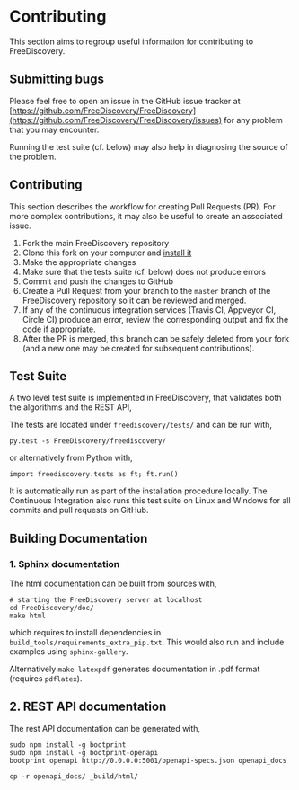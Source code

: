 # Contributing

This section aims to regroup useful information for contributing to FreeDiscovery. 


## Submitting bugs

Please feel free to open an issue in the GitHub issue tracker at [https://github.com/FreeDiscovery/FreeDiscovery](https://github.com/FreeDiscovery/FreeDiscovery/issues) for any problem that you may encounter.

Running the test suite (cf. below) may also help in diagnosing the source of the problem.

## Contributing

This section describes the workflow for creating Pull Requests (PR). For more complex contributions, it may also be useful to create an associated issue. 

 1. Fork the main FreeDiscovery repository
 2. Clone this fork on your computer and [install it](https://freediscovery.github.io/doc/dev/installation_instructions.html#a-python-install)
 3. Make the appropriate changes
 4. Make sure that the tests suite (cf. below) does not produce errors
 5. Commit and push the changes to GitHub
 6. Create a Pull Request from your branch to the `master` branch of the FreeDiscovery repository so it can be reviewed and merged. 
 7. If any of the continuous integration services (Travis CI, Appveyor CI, Circle CI) produce an error, review the corresponding output and fix the code if appropriate. 
 8. After the PR is merged, this branch can be safely deleted from your fork (and a new one may be created for subsequent contributions).



## Test Suite

A two level test suite is implemented in FreeDiscovery, that validates both the algorithms and the REST API, 

The tests are located under `freediscovery/tests/` and can be run with,

    py.test -s FreeDiscovery/freediscovery/

or alternatively from Python with,

    import freediscovery.tests as ft; ft.run()

It is automatically run as part of the installation procedure locally. The Continuous Integration also runs this test suite on Linux and Windows for all commits and pull requests on GitHub.  


## Building Documentation

### 1. Sphinx documentation 

The html documentation can be built from sources with,
     
    # starting the FreeDiscovery server at localhost
    cd FreeDiscovery/doc/
    make html

which requires to install dependencies in `build_tools/requirements_extra_pip.txt`. This would also run and include examples using `sphinx-gallery`.

Alternatively  `make latexpdf` generates documentation in .pdf format (requires `pdflatex`). 

## 2. REST API documentation

The rest API documentation can be generated with,

    sudo npm install -g bootprint 
    sudo npm install -g bootprint-openapi
    bootprint openapi http://0.0.0.0:5001/openapi-specs.json openapi_docs

    cp -r openapi_docs/ _build/html/
